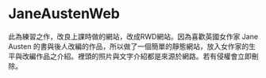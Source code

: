 # JaneAustenWeb
此為練習之作，改良上課時做的網站，改成RWD網站。因為喜歡英國女作家 Jane Austen 的書與後人改編的作品，所以做了一個簡單的靜態網站，放入女作家的生平與改編作品之介紹。裡頭的照片與文字介紹都是來源於網路。若有侵權會立即刪除。
 
 
